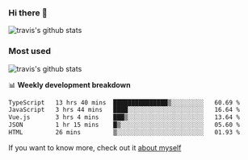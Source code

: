 ### Hi there 👋

<!--
**HondryTravis/HondryTravis** is a ✨ _special_ ✨ repository because its `README.md` (this file) appears on your GitHub profile.

Here are some ideas to get you started:

- 🔭 I’m currently working on ...
- 🌱 I’m currently learning ...
- 👯 I’m looking to collaborate on ...
- 🤔 I’m looking for help with ...
- 💬 Ask me about ...
- 📫 How to reach me: ...
- 😄 Pronouns: ...
- ⚡ Fun fact: ...
-->

![travis's github stats](https://github-readme-stats.vercel.app/api?username=HondryTravis&hide=stars)
### Most used
![travis's github stats](https://github-readme-stats.anuraghazra1.vercel.app/api/top-langs/?username=HondryTravis&layout=compact&hide_title=true)

📊 **Weekly development breakdown**

<!--START_SECTION:waka-->

```txt
TypeScript   13 hrs 40 mins  ███████████████▒░░░░░░░░░   60.69 %
JavaScript   3 hrs 44 mins   ████░░░░░░░░░░░░░░░░░░░░░   16.64 %
Vue.js       3 hrs 4 mins    ███▒░░░░░░░░░░░░░░░░░░░░░   13.64 %
JSON         1 hr 15 mins    █▒░░░░░░░░░░░░░░░░░░░░░░░   05.60 %
HTML         26 mins         ▒░░░░░░░░░░░░░░░░░░░░░░░░   01.93 %
```

<!--END_SECTION:waka-->

If you want to know more, check out it [about myself](https://hondrytravis.github.io/)
